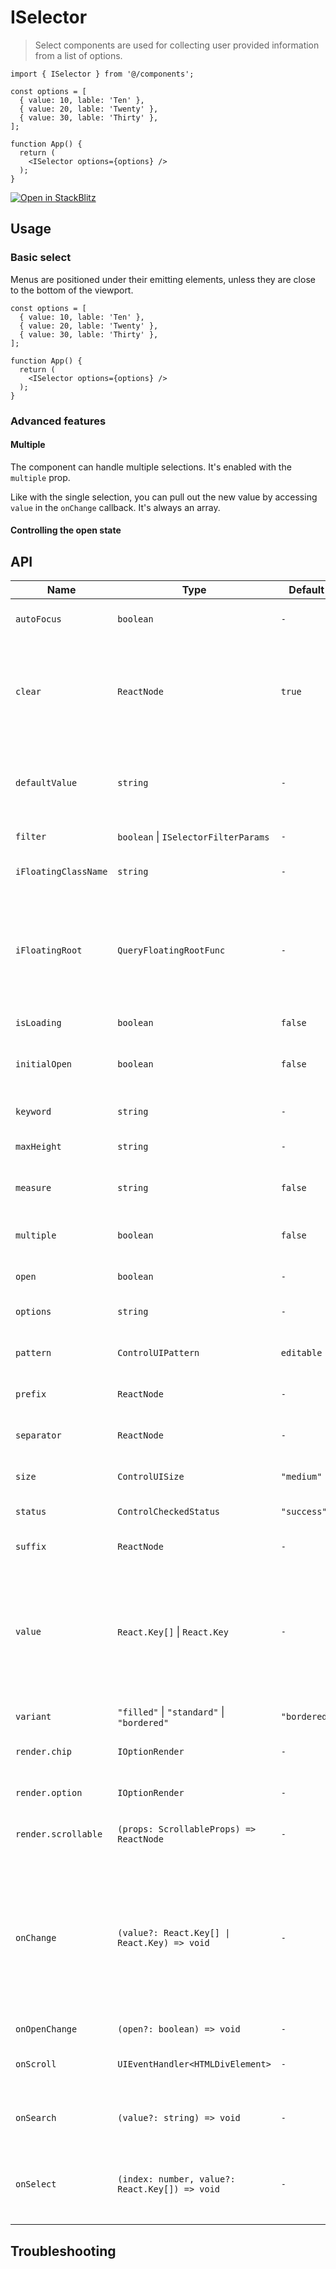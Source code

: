 # ISelector

> Select components are used for collecting user provided information from a list of options.


``` tsx
import { ISelector } from '@/components';

const options = [
  { value: 10, lable: 'Ten' },
  { value: 20, lable: 'Twenty' },
  { value: 30, lable: 'Thirty' },
];

function App() {
  return (
    <ISelector options={options} />
  );
}
```

[![Open in StackBlitz](https://developer.stackblitz.com/img/open_in_stackblitz.svg)](https://stackblitz.com/fork/github/busy-mango/react-app?file=src%2Fpages%2Findex.tsx)

## Usage

### Basic select

Menus are positioned under their emitting elements, unless they are close to the bottom of the viewport.

``` tsx
const options = [
  { value: 10, lable: 'Ten' },
  { value: 20, lable: 'Twenty' },
  { value: 30, lable: 'Thirty' },
];

function App() {
  return (
    <ISelector options={options} />
  );
}
```

### Advanced features

#### Multiple

The component can handle multiple selections. It's enabled with the `multiple` prop.

Like with the single selection, you can pull out the new value by accessing `value` in the `onChange` callback. It's always an array.

#### Controlling the open state

## API

| Name | Type | Default | Description |
|-------|-------|-------|-------|
| `autoFocus` | `boolean` | `-` | Whether to get focus by default. |
| `clear` | `ReactNode` | `true` | Icon for the clear button, default is true to show the default icon, set false to disable the clear button. |
| `defaultValue` | `string` | `-` | The default value. Use when the component is not controlled. |
| `filter` | `boolean` \| `ISelectorFilterParams` | `-` | Option filter configuration. |
| `iFloatingClassName` | `string` | `-` | Floating element className. |
| `iFloatingRoot` | `QueryFloatingRootFunc` | `-` | Floating are rendered to the root by default, or you can specify the root node using this method. |
| `isLoading` | `boolean` | `false` | Control loading UI. |
| `initialOpen` | `boolean` | `false` | If true, floating will open on mount. |
| `keyword` | `string` | `-` | Control search text state. |
| `maxHeight` | `string` | `-` | Set scrollable height. |
| `measure` | `string` | `false` | If true, scrollable will auto measure item height. |
| `multiple` | `boolean` | `false` | Callbacks for expanding scrollable. |
| `open` | `boolean` | `-` | Control floating open state. |
| `options` | `string` | `-` | Select options. |
| `pattern` | `ControlUIPattern` | `editable` | Setting the control interaction mode  |
| `prefix` | `ReactNode` | `-` | Customized prefix icons. |
| `separator` | `ReactNode` | `-` | Separators for automatic word separation |
| `size` | `ControlUISize` | `"medium"` | Selection wrap size |
| `status` | `ControlCheckedStatus` | `"success"` | Setting the calibration status |
| `suffix` | `ReactNode` | `-` | Customized suffix icons. |
| `value` | `React.Key[]` \| `React.Key` | `-` | The input value. Providing an null will select no options. Set to an `null` if you don't want any of the available options to be selected. |
| `variant` | `"filled"` \| `"standard"` \| `"bordered"` | `"bordered"` | Morphological variant |
| `render.chip` | `IOptionRender` | `-` | Rendering method for chip |
| `render.option` | `IOptionRender` | `-` | Rendering method for option |
| `render.scrollable` | `(props: ScrollableProps) => ReactNode` | `-` | Rendering method for scrollable |
| `onChange` | `(value?: React.Key[] \| React.Key) => void` | `-` | Callback fired when a menu item is selected. <br/> Warning: This is a generic event, not a change event, unless the change event is caused by browser autofill. |
| `onOpenChange` | `(open?: boolean) => void` | `-` | - |
| `onScroll` | `UIEventHandler<HTMLDivElement>` | `-` | Callbacks when scrolling a scrollable. |
| `onSearch` | `(value?: string) => void` | `-` | Callback when search value changes. |
| `onSelect` | `(index: number, value?: React.Key[]) => void` | `-` | Called when selected, parameter is the value (or key) of the selected item. |

## Troubleshooting
